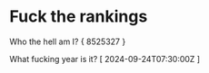 # Fuck the rankings

Who the hell am I?
{ 8525327 }

What fucking year is it?
[ 2024-09-24T07:30:00Z ]
